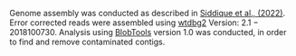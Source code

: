 Genome assembly was conducted as described in [Siddique et al., (2022)](https://www.nature.com/articles/s41467-022-33769-w.pdf). Error corrected reads were assembled using [wtdbg2](https://www.ncbi.nlm.nih.gov/pmc/articles/PMC7004874/) Version: 2.1 − 2018100730. Analysis using [BlobTools](https://f1000research.com/articles/6-1287) version 1.0 was conducted, in order to find and remove contaminated contigs. 
